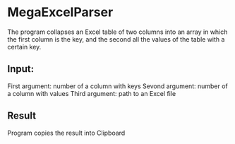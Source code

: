 # MegaExcelParser

The program collapses an Excel table of two columns into an array in which the first column is the key, and the second all the values of the table with a certain key. 

## Input:
First argument:  number of a column with keys
Sevond argument: number of a column with values
Third argument:  path to an Excel file

## Result
Program copies the result into Clipboard
